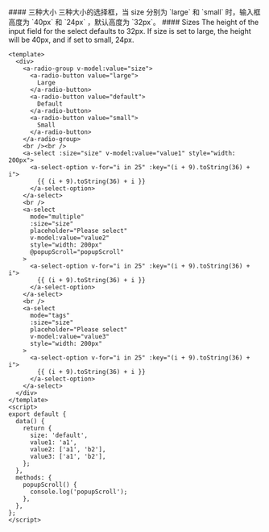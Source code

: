 <cn>
#### 三种大小
三种大小的选择框，当 size 分别为 `large` 和 `small` 时，输入框高度为 `40px` 和 `24px` ，默认高度为 `32px`。
</cn>

<us>
#### Sizes
The height of the input field for the select defaults to 32px. If size is set to large, the height will be 40px, and if set to small, 24px.
</us>

```vue
<template>
  <div>
    <a-radio-group v-model:value="size">
      <a-radio-button value="large">
        Large
      </a-radio-button>
      <a-radio-button value="default">
        Default
      </a-radio-button>
      <a-radio-button value="small">
        Small
      </a-radio-button>
    </a-radio-group>
    <br /><br />
    <a-select :size="size" v-model:value="value1" style="width: 200px">
      <a-select-option v-for="i in 25" :key="(i + 9).toString(36) + i">
        {{ (i + 9).toString(36) + i }}
      </a-select-option>
    </a-select>
    <br />
    <a-select
      mode="multiple"
      :size="size"
      placeholder="Please select"
      v-model:value="value2"
      style="width: 200px"
      @popupScroll="popupScroll"
    >
      <a-select-option v-for="i in 25" :key="(i + 9).toString(36) + i">
        {{ (i + 9).toString(36) + i }}
      </a-select-option>
    </a-select>
    <br />
    <a-select
      mode="tags"
      :size="size"
      placeholder="Please select"
      v-model:value="value3"
      style="width: 200px"
    >
      <a-select-option v-for="i in 25" :key="(i + 9).toString(36) + i">
        {{ (i + 9).toString(36) + i }}
      </a-select-option>
    </a-select>
  </div>
</template>
<script>
export default {
  data() {
    return {
      size: 'default',
      value1: 'a1',
      value2: ['a1', 'b2'],
      value3: ['a1', 'b2'],
    };
  },
  methods: {
    popupScroll() {
      console.log('popupScroll');
    },
  },
};
</script>
```
